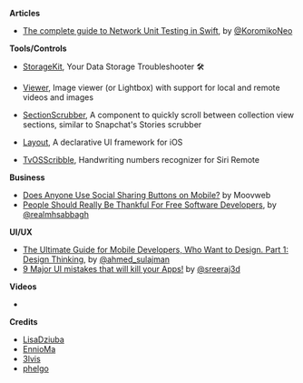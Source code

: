
**Articles**

* [The complete guide to Network Unit Testing in Swift](https://medium.com/flawless-app-stories/the-complete-guide-to-network-unit-testing-in-swift-db8b3ee2c327), by [@KoromikoNeo](https://twitter.com/KoromikoNeo)

**Tools/Controls**

* [StorageKit](https://github.com/StorageKit/StorageKit), Your Data Storage Troubleshooter 🛠 

* [Viewer](https://github.com/bakkenbaeck/Viewer), Image viewer (or Lightbox) with support for local and remote videos and images

* [SectionScrubber](https://github.com/bakkenbaeck/SectionScrubber), A component to quickly scroll between collection view sections, similar to Snapchat's Stories scrubber

* [Layout](https://github.com/schibsted/layout), A declarative UI framework for iOS

* [TvOSScribble](https://github.com/dcordero/TvOSScribble), Handwriting numbers recognizer for Siri Remote 

**Business**

* [Does Anyone Use Social Sharing Buttons on Mobile?](https://www.moovweb.com/anyone-use-social-sharing-buttons-mobile/) by Moovweb
* [People Should Really Be Thankful For Free Software Developers](https://fosspost.org/opinions/people-be-thankful-for-free-software-developers), by [@realmhsabbagh](https://twitter.com/realmhsabbagh)

**UI/UX**

* [The Ultimate Guide for Mobile Developers, Who Want to Design. Part 1: Design Thinking](https://medium.com/flawless-app-stories/https-medium-com-flawless-app-stories-the-ultimate-guide-for-mobile-developers-who-want-to-design-part1-a2d47c04fd49), by [@ahmed_sulajman](https://twitter.com/ahmed_sulajman)
* [9 Major UI mistakes that will kill your Apps!](https://blog.prototypr.io/9-major-ui-mistakes-that-will-kill-your-apps-42b152b8c50e) by [@sreeraj3d](https://twitter.com/sreeraj3d)

**Videos**

*

**Credits**

* [LisaDziuba](https://github.com/lisadziuba)
* [EnnioMa](https://github.com/ennioma)
* [3lvis](https://github.com/3lvis)
* [phelgo](https://github.com/phelgo)
